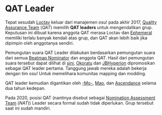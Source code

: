 # QAT Leader

Tepat sesudah [Loctav](https://osu.ppy.sh/users/71366) keluar dari manajemen osu! pada akhir 2017, [Quality Assurance Team](/wiki/People/Quality_Assurance_Team) (*QAT*) memilih **QAT leaders** untuk mengendalikan grup. Keputusan ini dibuat karena anggota QAT merasa Loctav dan [Ephemeral](https://osu.ppy.sh/users/102335) memiliki terlalu banyak kendali atas grup, dan QAT akan lebih baik jika dipimpin oleh anggotanya sendiri.

Pemungutan suara QAT Leader dilakukan berdasarkan pemungutan suara dari semua [Beatmap Nominator](/wiki/People/Beatmap_Nominators) dan anggota QAT. Hasil dari pemungutan suara tersebut dapat dilihat di [sini](https://osu.ppy.sh/community/forums/topics/640679), [Okoratu](https://osu.ppy.sh/users/1623405) dan [JBHyperion](https://osu.ppy.sh/users/4879508) dipromosikan sebagai QAT leader pertama. Tanggung jawab mereka adalah bekerja dengan tim osu! Untuk memelihara komunitas mapping dan modding.

QAT leader kemudian digantikan oleh [-Mo-](https://osu.ppy.sh/users/2202163), [Mao](https://osu.ppy.sh/users/2204515), dan [Ascendance](https://osu.ppy.sh/users/2931883) selama dua tahun kedepan.

Pada 2020, posisi QAT (nantinya disebut sebagai [Nomination Assessment Team](/wiki/People/Nomination_Assessment_Team) (*NAT*)) Leader secara formal sudah tidak diperlukan. Grup tersebut saat ini sudah mandiri.
